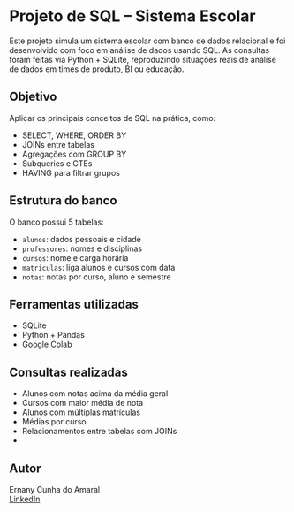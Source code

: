 # Projeto de SQL – Sistema Escolar

Este projeto simula um sistema escolar com banco de dados relacional e foi desenvolvido com foco em análise de dados usando SQL. As consultas foram feitas via Python + SQLite, reproduzindo situações reais de análise de dados em times de produto, BI ou educação.

## Objetivo

Aplicar os principais conceitos de SQL na prática, como:
- SELECT, WHERE, ORDER BY
- JOINs entre tabelas
- Agregações com GROUP BY
- Subqueries e CTEs
- HAVING para filtrar grupos

## Estrutura do banco

O banco possui 5 tabelas:
- `alunos`: dados pessoais e cidade
- `professores`: nomes e disciplinas
- `cursos`: nome e carga horária
- `matriculas`: liga alunos e cursos com data
- `notas`: notas por curso, aluno e semestre

## Ferramentas utilizadas

- SQLite
- Python + Pandas
- Google Colab

## Consultas realizadas

- Alunos com notas acima da média geral
- Cursos com maior média de nota
- Alunos com múltiplas matrículas
- Médias por curso
- Relacionamentos entre tabelas com JOINs
- 
## Autor

Ernany Cunha do Amaral  
[LinkedIn](https://www.linkedin.com/in/ernanyamaral/)
